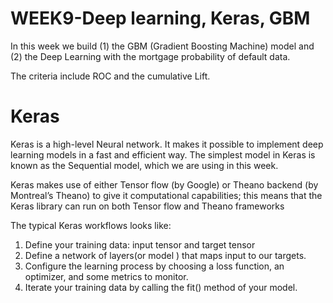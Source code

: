 # WEEK9-Deep learning, Keras, GBM

In this week we build (1) the GBM (Gradient Boosting Machine) model and (2) the Deep Learning with the mortgage probability of default data.

The criteria include ROC and the cumulative Lift.

# Keras

Keras is a high-level Neural network. It makes it possible to implement deep learning models in a fast and efficient way. The simplest model in Keras is known as the Sequential model, which we are using in this week. 

Keras makes use of either Tensor flow (by Google) or Theano backend (by Montreal’s Theano) to give it computational capabilities; this means that the Keras library can run on both Tensor flow and Theano frameworks

The typical Keras workflows looks like:

1. Define your training data: input tensor and target tensor
2. Define a network of layers(or model ) that maps input to our targets.
3. Configure the learning process by choosing a loss function, an optimizer, and some metrics to monitor.
4. Iterate your training data by calling the fit() method of your model.


